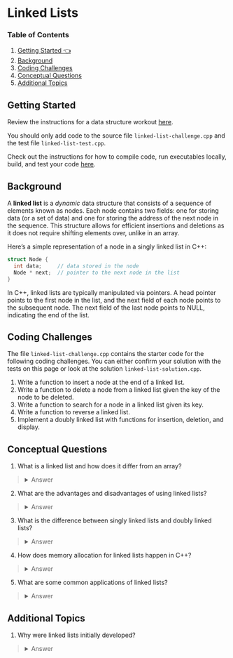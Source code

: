 # Linked Lists

### Table of Contents
1. [Getting Started 👈](#getting-started)
2. [Background](#background)
3. [Coding Challenges](#coding-challenges)
4. [Conceptual Questions](#conceptual-questions)
5. [Additional Topics](#additional-topics)

## Getting Started
Review the instructions for a data structure workout [here](../README.md). 

You should only add code to the source file `linked-list-challenge.cpp` and the test file `linked-list-test.cpp`.

Check out the instructions for how to compile code, run executables locally, build, and test your code [here](../README.md).

## Background
A **linked list** is a _dynamic_ data structure that consists of a sequence of elements known as nodes. 
Each node contains two fields: one for storing data (or a set of data) and one for storing the address 
of the next node in the sequence. This structure allows for efficient insertions and deletions as it 
does not require shifting elements over, unlike in an array.

Here’s a simple representation of a node in a singly linked list in C++:

```c++
struct Node {
  int data;     // data stored in the node
  Node * next;  // pointer to the next node in the list
}
```
In C++, linked lists are typically manipulated via pointers. A head pointer points to the first node in the 
list, and the next field of each node points to the subsequent node. The next field of the last node points 
to NULL, indicating the end of the list.

## Coding Challenges
The file `linked-list-challenge.cpp` contains the starter code for the following coding challenges. You can
either confirm your solution with the tests on this page or look at the solution `linked-list-solution.cpp`.

1. Write a function to insert a node at the end of a linked list.
2. Write a function to delete a node from a linked list given the key of the node to be deleted.
3. Write a function to search for a node in a linked list given its key.
4. Write a function to reverse a linked list.
5. Implement a doubly linked list with functions for insertion, deletion, and display.

## Conceptual Questions
1. What is a linked list and how does it differ from an array?
> <details>
> <summary>Answer</summary>
> A linked list is a dynamic data structure that consists of nodes, where each node contains a data field and 
> a reference (link) to the next node in the sequence. It allows for efficient insertions and deletions as it 
> does not require shifting elements over. Arrays are less efficient because they do need to shift elements over.
> Additionally, arrays are static data structures with a fixed size and allow direct access to any element 
> within the array, which is not possible in linked lists. While linked lists may be more efficient, they do use 
> more memory than arrays due to the storage used by their pointers.
> </details>
2. What are the advantages and disadvantages of using linked lists?
> <details>
> <summary>Answer</summary>
> Advantages of linked lists include dynamic size, ease of insertion/deletion, and efficient use of memory as 
> nodes are created only when required. Disadvantages include no random access (elements can only be accessed 
> sequentially), extra memory usage due to storage of pointers, and more complex data management.
> </details>
3. What is the difference between singly linked lists and doubly linked lists?
> <details>
> <summary>Answer</summary>
> In a singly linked list, each node points only to the next node in the sequence, whereas in a doubly linked 
> list, each node has a reference to both the next and the previous node in the sequence. This allows for 
> traversal in both directions in a doubly linked list. _Also note that both singly and doubly linked lists can 
> also be considered circular linked lists (where the next field of the last node points back to the head)._
> </details>
4. How does memory allocation for linked lists happen in C++?
> <details>
> <summary>Answer</summary>
> In C++, memory for linked lists is allocated dynamically using the new operator during runtime. Each time a 
> new node is created, memory is allocated for it in the heap, and when a node is deleted, the memory is 
> deallocated using the delete operator.
> </details>
5. What are some common applications of linked lists?
> <details>
> <summary>Answer</summary>
> Linked lists are used in many applications where dynamic memory allocation and efficient 
> insertions/deletions are required. Some examples include implementation of stacks, queues, graphs, and hash 
> tables. They are also used in separate chaining in hash tables to avoid collision and in dynamic memory allocation.
> </details>

## Additional Topics
1. Why were linked lists initially developed?
> <details>
> <summary>Answer</summary>
> Linked lists were developed in 1955–1956 by Allen Newell, Cliff Shaw, and Herbert A. Simon at RAND 
> Corporation and Carnegie Mellon University. They were created as the primary data structure for 
> their Information Processing Language (IPL), which was used to develop several early artificial 
> intelligence programs. Linked lists were designed to overcome some of the limitations of arrays. 
> Unlike arrays, linked lists are dynamic data structures, resizable at run-time. They allow for efficient 
> insertion or removal of elements from any position in the sequence during iteration1. This makes linked 
> lists particularly useful in situations where the data items do not need to be stored contiguously in 
> memory or on disk, and where frequent reorganization of data is required.
> </details>

